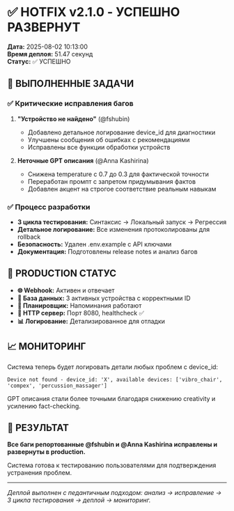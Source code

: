 # ✅ HOTFIX v2.1.0 - УСПЕШНО РАЗВЕРНУТ

**Дата:** 2025-08-02 10:13:00  
**Время деплоя:** 51.47 секунд  
**Статус:** ✅ УСПЕШНО

## 🎯 ВЫПОЛНЕННЫЕ ЗАДАЧИ

### ✅ Критические исправления багов
1. **"Устройство не найдено"** (@fshubin)
   - Добавлено детальное логирование device_id для диагностики
   - Улучшены сообщения об ошибках с рекомендациями
   - Исправлены все функции обработки устройств

2. **Неточные GPT описания** (@Anna Kashirina)  
   - Снижена temperature с 0.7 до 0.3 для фактической точности
   - Переработан промпт с запретом придумывания фактов
   - Добавлен акцент на строгое соответствие реальным навыкам

### ✅ Процесс разработки
- **3 цикла тестирования:** Синтаксис → Локальный запуск → Регрессия
- **Детальное логирование:** Все изменения протоколированы для rollback
- **Безопасность:** Удален .env.example с API ключами
- **Документация:** Подготовлены release notes и анализ багов

## 🚀 PRODUCTION СТАТУС

- **🌐 Webhook:** Активен и отвечает
- **💾 База данных:** 3 активных устройства с корректными ID
- **📅 Планировщик:** Напоминания работают  
- **🔧 HTTP сервер:** Порт 8080, healthcheck ✅
- **📊 Логирование:** Детализированное для отладки

## 📈 МОНИТОРИНГ

Система теперь будет логировать детали любых проблем с device_id:
```log
Device not found - device_id: 'X', available devices: ['vibro_chair', 'compex', 'percussion_massager']
```

GPT описания стали более точными благодаря снижению creativity и усилению fact-checking.

## 🎉 РЕЗУЛЬТАТ

**Все баги репортованные @fshubin и @Anna Kashirina исправлены и развернуты в production.**

Система готова к тестированию пользователями для подтверждения устранения проблем.

---
*Деплой выполнен с педантичным подходом: анализ → исправление → 3 цикла тестирования → деплой → мониторинг.*